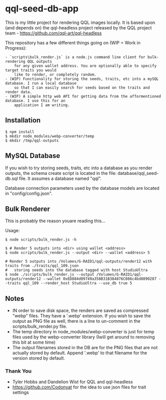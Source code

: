# qql-seed-db-app

This is my little project for rendering QQL images locally. It is based upon (and depends on) the 
qql-headless project released by the QQL project team - https://github.com/qql-art/qql-headless

This repository has a few different things going on (WIP = Work in Progress):

    - `scripts\bulk_render.js` is a node.js command line client for bulk-rendering QQL outputs
        for any given wallet address. You are optionally able to specify target traits you would
        like to render, or completely random.
    - (WIP) Functionality for storing the seeds, traits, etc into a mySQL database. I run a local database 
        so that I can easily search for seeds based on the traits and render data.
    - (WIP) A simple http web API for getting data from the afformentioned database. I use this for an 
        application I am writing.
    

## Installation

```
$ npm install
$ mkdir node_modules/webp-converter/temp
$ mkdir /tmp/qql-outputs
```

## MySQL Database

If you wish to try storing seeds, traits, etc into a database as you render outputs, the schema create script
is located in the file: database/qql_seed-db.sql file. It assumes a database named "qql". 

Database connection parameters used by the database models are located in "config/config.json".

## Bulk Renderer

This is probably the reason youare reading this...

Usage:

```
$ node scripts/bulk_render.js -h

$ # Render 5 outputs into <dir> using wallet <address>
$ node scripts/bulk_render.js --output <dir> --wallet <address> 5

# Render 5 outputs into /Volumes/G-RAID1/qql-outputs/render12 with traits from ./traits/qql_109.json
#   storing seeds into the database tagged with host StudioUltra
$ node ./scripts/bulk_render.js --output /Volumes/G-RAID1/qql-outputs/render12 --wallet 0xED884d09749a358B31B384876C086c4bd8890287 --traits qql_109 --render_host StudioUltra --use_db true 5
```

## Notes
* IN order to save disk space, the renders are saved as compressed "webp" files.  They have a '.webp' extension.  If you wish to save the output as PNG file as well, there is a line to un-comment in the scripts/bulk_render.py file.
* The temp directory in node_modules/webp-converter is just for temp files used by the webp-converter library (Iwill get around to removing this bit at some time)
* The output filenames stored in the DB are for the PNG files that are not actually stored by default. Append '.webp' to that filename for the version stored by default.

### Thank You
* Tyler Hobbs and Dandelion Wist for QQL and qql-headless
* https://github.com/Codonyat for the idea to use json files for trait settings
